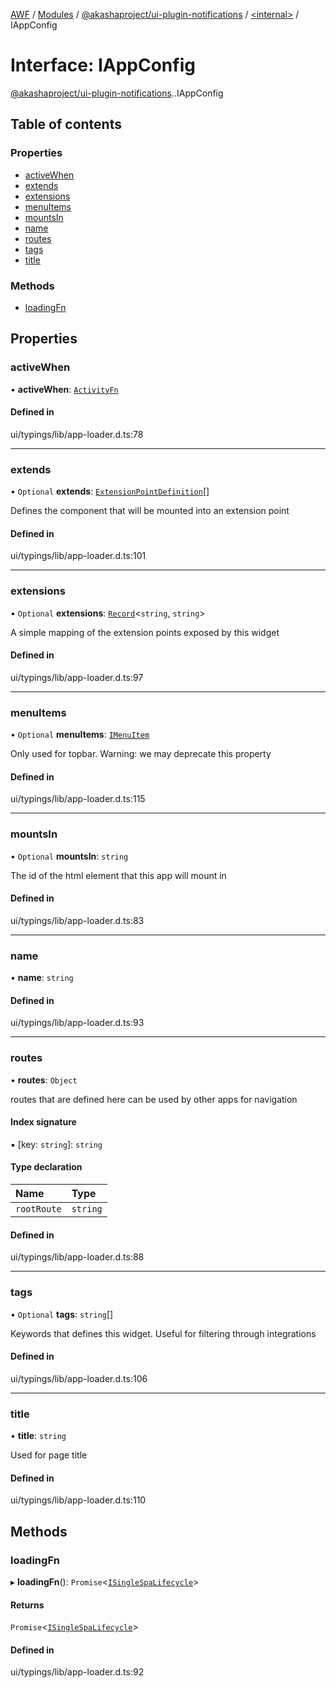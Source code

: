 [AWF](../README.md) / [Modules](../modules.md) / [@akashaproject/ui-plugin-notifications](../modules/akashaproject_ui_plugin_notifications.md) / [<internal\>](../modules/akashaproject_ui_plugin_notifications._internal_.md) / IAppConfig

# Interface: IAppConfig

[@akashaproject/ui-plugin-notifications](../modules/akashaproject_ui_plugin_notifications.md).[<internal>](../modules/akashaproject_ui_plugin_notifications._internal_.md).IAppConfig

## Table of contents

### Properties

- [activeWhen](akashaproject_ui_plugin_notifications._internal_.IAppConfig.md#activewhen)
- [extends](akashaproject_ui_plugin_notifications._internal_.IAppConfig.md#extends)
- [extensions](akashaproject_ui_plugin_notifications._internal_.IAppConfig.md#extensions)
- [menuItems](akashaproject_ui_plugin_notifications._internal_.IAppConfig.md#menuitems)
- [mountsIn](akashaproject_ui_plugin_notifications._internal_.IAppConfig.md#mountsin)
- [name](akashaproject_ui_plugin_notifications._internal_.IAppConfig.md#name)
- [routes](akashaproject_ui_plugin_notifications._internal_.IAppConfig.md#routes)
- [tags](akashaproject_ui_plugin_notifications._internal_.IAppConfig.md#tags)
- [title](akashaproject_ui_plugin_notifications._internal_.IAppConfig.md#title)

### Methods

- [loadingFn](akashaproject_ui_plugin_notifications._internal_.IAppConfig.md#loadingfn)

## Properties

### activeWhen

• **activeWhen**: [`ActivityFn`](../modules/akashaproject_ui_plugin_notifications._internal_.md#activityfn)

#### Defined in

ui/typings/lib/app-loader.d.ts:78

___

### extends

• `Optional` **extends**: [`ExtensionPointDefinition`](akashaproject_ui_plugin_notifications._internal_.ExtensionPointDefinition.md)[]

Defines the component that will be mounted into an extension point

#### Defined in

ui/typings/lib/app-loader.d.ts:101

___

### extensions

• `Optional` **extensions**: [`Record`](../modules/akashaproject_ui_plugin_notifications._internal_.md#record)<`string`, `string`\>

A simple mapping of the extension points exposed by this widget

#### Defined in

ui/typings/lib/app-loader.d.ts:97

___

### menuItems

• `Optional` **menuItems**: [`IMenuItem`](akashaproject_ui_plugin_notifications._internal_.IMenuItem.md)

Only used for topbar.
Warning: we may deprecate this property

#### Defined in

ui/typings/lib/app-loader.d.ts:115

___

### mountsIn

• `Optional` **mountsIn**: `string`

The id of the html element
that this app will mount in

#### Defined in

ui/typings/lib/app-loader.d.ts:83

___

### name

• **name**: `string`

#### Defined in

ui/typings/lib/app-loader.d.ts:93

___

### routes

• **routes**: `Object`

routes that are defined here can be used
by other apps for navigation

#### Index signature

▪ [key: `string`]: `string`

#### Type declaration

| Name | Type |
| :------ | :------ |
| `rootRoute` | `string` |

#### Defined in

ui/typings/lib/app-loader.d.ts:88

___

### tags

• `Optional` **tags**: `string`[]

Keywords that defines this widget.
Useful for filtering through integrations

#### Defined in

ui/typings/lib/app-loader.d.ts:106

___

### title

• **title**: `string`

Used for page title

#### Defined in

ui/typings/lib/app-loader.d.ts:110

## Methods

### loadingFn

▸ **loadingFn**(): `Promise`<[`ISingleSpaLifecycle`](akashaproject_ui_plugin_notifications._internal_.ISingleSpaLifecycle.md)\>

#### Returns

`Promise`<[`ISingleSpaLifecycle`](akashaproject_ui_plugin_notifications._internal_.ISingleSpaLifecycle.md)\>

#### Defined in

ui/typings/lib/app-loader.d.ts:92
